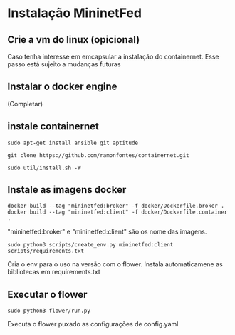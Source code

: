 # Instalação MininetFed

## Crie a vm do linux (opicional)

Caso tenha interesse em emcapsular a instalação do containernet. Esse passo está sujeito a mudanças futuras

## Instalar o docker engine

(Completar)

## instale containernet

```
sudo apt-get install ansible git aptitude
```

```
git clone https://github.com/ramonfontes/containernet.git
```

```
sudo util/install.sh -W

```

## Instale as imagens docker

```
docker build --tag "mininetfed:broker" -f docker/Dockerfile.broker .
docker build --tag "mininetfed:client" -f docker/Dockerfile.container .

```

"mininetfed:broker" e "mininetfed:client" são os nome das imagens.

```
sudo python3 scripts/create_env.py mininetfed:client scripts/requirements.txt

```

Cria o env para o uso na versão com o flower. Instala automaticamene as bibliotecas em requirements.txt

## Executar o flower

```
sudo python3 flower/run.py

```

Executa o flower puxado as configurações de config.yaml

